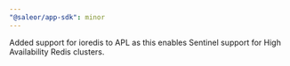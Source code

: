 ```yaml
---
"@saleor/app-sdk": minor
---
```


Added support for ioredis to APL as this enables Sentinel support for High Availability Redis clusters.
